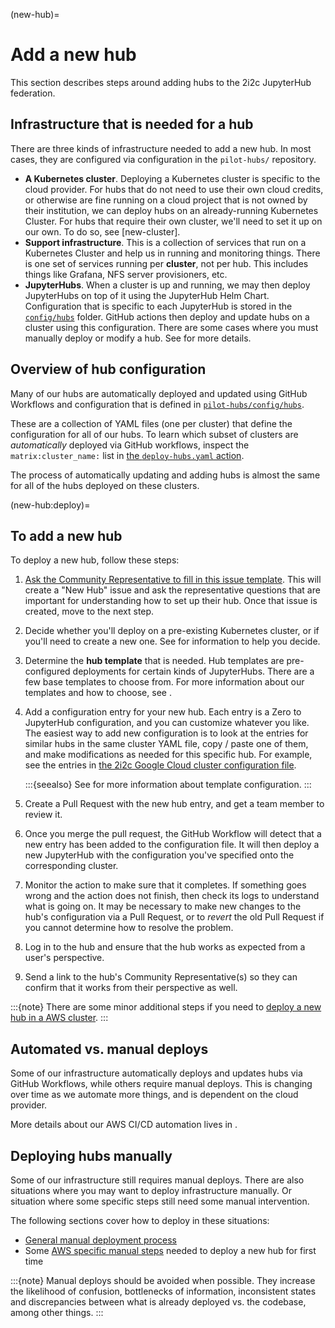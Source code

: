 (new-hub)=
# Add a new hub

This section describes steps around adding hubs to the 2i2c JupyterHub federation.

## Infrastructure that is needed for a hub

There are three kinds of infrastructure needed to add a new hub. In most cases, they are configured via configuration in the `pilot-hubs/` repository.

- **A Kubernetes cluster**.
  Deploying a Kubernetes cluster is specific to the cloud provider. For hubs that do not need to use their own cloud credits, or otherwise are fine running on a cloud project that is not owned by their institution, we can deploy hubs on an already-running Kubernetes Cluster.
  For hubs that require their own cluster, we'll need to set it up on our own.
  To do so, see [new-cluster].
- **Support infrastructure**.
  This is a collection of services that run on a Kubernetes Cluster and help us in running and monitoring things.
  There is one set of services running per **cluster**, not per hub.
  This includes things like Grafana, NFS server provisioners, etc.
- **JupyterHubs**.
  When a cluster is up and running, we may then deploy JupyterHubs on top of it using the JupyterHub Helm Chart.
  Configuration that is specific to each JupyterHub is stored in the [`config/hubs`](https://github.com/2i2c-org/pilot-hubs/tree/master/config/hubs) folder.
  GitHub actions then deploy and update hubs on a cluster using this configuration.
  There are some cases where you must manually deploy or modify a hub.
  See [](operate:manual-deploy) for more details.

## Overview of hub configuration

Many of our hubs are automatically deployed and updated using GitHub Workflows and configuration that is defined in [`pilot-hubs/config/hubs`](https://github.com/2i2c-org/pilot-hubs/tree/master/config/hubs).

These are a collection of YAML files (one per cluster) that define the configuration for all of our hubs.
To learn which subset of clusters are *automatically* deployed via GitHub workflows, inspect the `matrix:cluster_name:` list in [the `deploy-hubs.yaml` action](https://github.com/2i2c-org/pilot-hubs/blob/f2ffc8ef51427d5f824747917bfd51533daf3045/.github/workflows/deploy-hubs.yaml#L17-L31).

The process of automatically updating and adding hubs is almost the same for all of the hubs deployed on these clusters.

(new-hub:deploy)=
## To add a new hub

To deploy a new hub, follow these steps:

1. [Ask the Community Representative to fill in this issue template](https://github.com/2i2c-org/pilot-hubs/issues/new?assignees=&labels=type%3A+hub&template=2_new-hub.yml&title=New+Hub%3A+%3CHub+name%3E).
   This will create a "New Hub" issue and ask the representative questions that are important for understanding how to set up their hub.
   Once that issue is created, move to the next step.
2. Decide whether you'll deploy on a pre-existing Kubernetes cluster, or if you'll need to create a new one.
   See [](cluster:when-to-deploy) for information to help you decide.
3. Determine the **hub template** that is needed.
   Hub templates are pre-configured deployments for certain kinds of JupyterHubs.
   There are a few base templates to choose from.
   For more information about our templates and how to choose, see [](hub-templates).
4. Add a configuration entry for your new hub.
   Each entry is a Zero to JupyterHub configuration, and you can customize whatever you like.
   The easiest way to add new configuration is to look at the entries for similar hubs in the same cluster YAML file, copy / paste one of them, and make modifications as needed for this specific hub.
   For example, see the entries in [the 2i2c Google Cloud cluster configuration file](https://github.com/2i2c-org/pilot-hubs/blob/master/config/hubs/2i2c.cluster.yaml).
   
   :::{seealso}
   See [](/topic/config.md) for more information about template configuration.
   :::
5. Create a Pull Request with the new hub entry, and get a team member to review it.
6. Once you merge the pull request, the GitHub Workflow will detect that a new entry has been added to the configuration file.
   It will then deploy a new JupyterHub with the configuration you've specified onto the corresponding cluster.
7. Monitor the action to make sure that it completes.
   If something goes wrong and the action does not finish, then check its logs to understand what is going on.
   It may be necessary to make new changes to the hub's configuration via a Pull Request, or to *revert* the old Pull Request if you cannot determine how to resolve the problem.
8. Log in to the hub and ensure that the hub works as expected from a user's perspective.
9. Send a link to the hub's Community Representative(s) so they can confirm that it works from their perspective as well.

:::{note}
There are some minor additional steps if you need to [deploy a new hub in a AWS cluster](new-hub:aws).
:::

## Automated vs. manual deploys

Some of our infrastructure automatically deploys and updates hubs via GitHub Workflows, while others require manual deploys.
This is changing over time as we automate more things, and is dependent on the cloud provider.

More details about our AWS CI/CD automation lives in [](operate:setup-ci-cd-aws).

## Deploying hubs manually

Some of our infrastructure still requires manual deploys.
There are also situations where you may want to deploy infrastructure manually.
Or situation where some specific steps still need some manual intervention.

The following sections cover how to deploy in these situations:

* [General manual deployment process](operate:manual-deploy)
* Some [AWS specific manual steps](new-hub:aws) needed to deploy a new hub for first time

:::{note}
Manual deploys should be avoided when possible.
They increase the likelihood of confusion, bottlenecks of information, inconsistent
states and discrepancies between what is already deployed vs. the codebase, among other
things.
:::